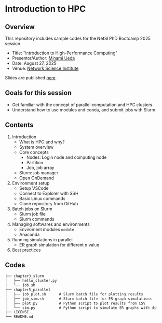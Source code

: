 # Introduction to HPC

## Overview
This repository includes sample codes for the NetSI PhD Bootcamp 2025 session.
- Title: "Introduction to High-Performance Computing"
- Presentor/Author: [Minami Ueda](https://minamiueda.com/)
- Date: August 27, 2025
- Venue: [Network Science Institute](https://www.networkscienceinstitute.org/)

Slides are published [here](https://github.com/mu373/hpc-introduction/blob/main/introduction-to-hpc.pdf).

## Goals for this session
- Get familiar with the concept of parallel computation and HPC clusters
- Understand how to use modules and conda, and submit jobs with Slurm.

## Contents

1. Introduction
    - What is HPC and why?
    - System overview
    - Core concepts
        - Nodes: Login node and computing node
        - Partition
        - Job, job array
    - Slurm: job manager
    - Open OnDemand
1. Environment setup
    - Setup VSCode
    - Connect to Explorer with SSH
    - Basic Linux commands
    - Clone repository from GitHub
1. Batch jobs on Slurm
    - Slurm job file
    - Slurm commands
1. Managing softwares and environments
    - Enviroment modules `module`
    - Anaconda
1. Running simulations in parallel
    - ER graph simulation for different $p$ value
1. Best practices

## Codes
```txt
├── chapter3_slurm
│   ├── hello_cluster.py
│   └── job.sh
├── chapter5_parallel
│   ├── job_plot.sh      # Slurm batch file for plotting results
│   ├── job_sim.sh       # Slurm batch file for ER graph simulations
│   ├── plot.py          # Python script to plot results from CSV
│   └── sim.py           # Python script to simulate ER graphs with different p-values
├── LICENSE
└── README.md
```
